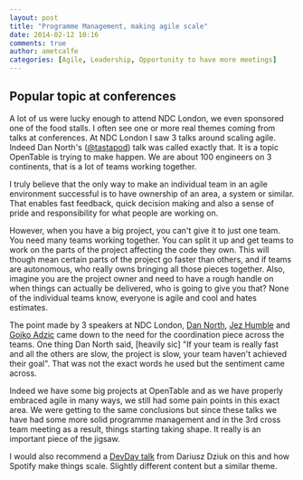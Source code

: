```yaml
---
layout: post
title: "Programme Management, making agile scale"
date: 2014-02-12 10:16
comments: true
author: ametcalfe
categories: [Agile, Leadership, Opportunity to have more meetings]
---
```

Popular topic at conferences
----------------------------
A lot of us were lucky enough to attend NDC London, we even sponsored one of the food stalls. I often see one or more real themes coming from talks at conferences. At NDC London I saw 3 talks around scaling agile. Indeed Dan North's ([@tastapod]) talk was called exactly that. It is a topic OpenTable is trying to make happen. We are about 100 engineers on 3 continents, that is a lot of teams working together.

I truly believe that the only way to make an individual team in an agile environment successful is to have ownership of an area, a system or similar. That enables fast feedback, quick decision making and also a sense of pride and responsibility for what people are working on.

However, when you have a big project, you can't give it to just one team. You need many teams working together. You can split it up and get teams to work on the parts of the project affecting the code they own. This will though mean certain parts of the project go faster than others, and if teams are autonomous, who really owns bringing all those pieces together. Also, imagine you are the project owner and need to have a rough handle on when things can actually be delivered, who is going to give you that? None of the individual teams know, everyone is agile and cool and hates estimates.

The point made by 3 speakers at NDC London, [Dan North], [Jez Humble] and [Gojko Adzic] came down to the need for the coordination piece across the teams. One thing Dan North said, [heavily sic] "If your team is really fast and all the others are slow, the project is slow, your team haven't achieved their goal". That was not the exact words he used but the sentiment came across. 

Indeed we have some big projects at OpenTable and as we have properly embraced agile in many ways, we still had some pain points in this exact area. We were getting to the same conclusions but since these talks we have had some more solid programme management and in the 3rd cross team meeting as a result, things starting taking shape. It really is an important piece of the jigsaw.

I would also recommend a [DevDay talk] from Dariusz Dziuk on this and how Spotify make things scale. Slightly different content but a similar theme.

[@tastapod]:https://twitter.com/tastapod
[Dan North]:https://twitter.com/tastapod
[Jez Humble]:https://twitter.com/jezhumble
[Gojko Adzic]:https://twitter.com/gojkoadzic
[DevDay talk]:http://www.youtube.com/watch?v=ILP1pJAuT9c&list=PLBMFXMTB7U74NdDghygvBaDcp67owVUUF&feature=c4-overview-vl